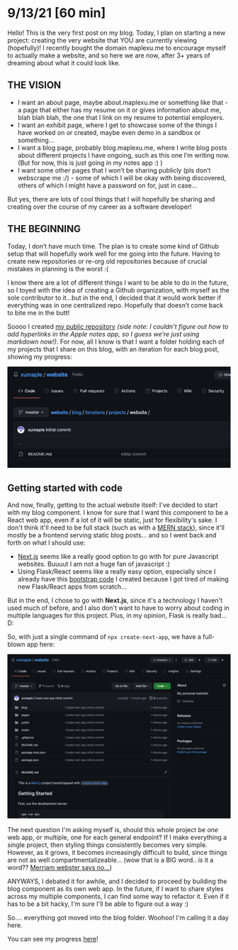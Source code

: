 
# 9/13/21 \[60 min]

Hello! This is the very first post on my blog. Today, I plan on starting a new project: creating the very website that YOU are currently viewing (hopefully)! I recently bought the domain maplexu.me to encourage myself to actually make a website, and so here we are now, after 3+ years of dreaming about what it could look like.

## THE VISION

- I want an about page, maybe about.maplexu.me or something like that - a page that either has my resume on it or gives information about me, blah blah blah, the one that I link on my resume to potential employers.
- I want an exhibit page, where I get to showcase some of the things I have worked on or created, maybe even demo in a sandbox or something…
- I want a blog page, probably blog.maplexu.me, where I write blog posts about different projects I have ongoing, such as this one I’m writing now. (But for now, this is just going in my notes app :) )
- I want some other pages that I won’t be sharing publicly (pls don’t webscrape me :/) - some of which I will be okay with being discovered, others of which I might have a password on for, just in case…

But yes, there are lots of cool things that I will hopefully be sharing and creating over the course of my career as a software developer!

## THE BEGINNING

Today, I don’t have much time. The plan is to create some kind of Github setup that will hopefully work well for me going into the future. Having to create new repositories or re-org old repositories because of crucial mistakes in planning is the worst :(

I know there are a lot of different things I want to be able to do in the future, so I toyed with the idea of creating a Github organization, with myself as the sole contributor to it…but in the end, I decided that it would work better if everything was in one centralized repo. Hopefully that doesn’t come back to bite me in the butt!

Soooo I created [my public repository](https://github.com/xumaple/website) *(side note: I couldn’t figure out how to add hyperlinks in the Apple notes app, so I guess we’re just using markdown now!)*. For now, all I know is that I want a folder holding each of my projects that I share on this blog, with an iteration for each blog post, showing my progress:

![new repository](pictures/20210913-1.png)

## Getting started with code

And now, finally, getting to the actual website itself: I've decided to start with my blog component. I know for sure that I want this component to be a React web app, even if a lot of it will be static, just for flexibility's sake. I don't think it'll need to be full stack (such as with a [MERN stack](https://www.kenzie.academy/blog/mean-vs-mern-vs-mevn-stacks-whats-the-difference/)), since it'll mostly be a frontend serving static blog posts... and so I went back and forth on what I should use:

- [Next.js](nextjs.org) seems like a really good option to go with for pure Javascript websites. Buuuut I am not a huge fan of javascript :)
- Using Flask/React seems like a really easy option, especially since I already have this [bootstrap code](https://github.com/xumaple/create-web-app) I created because I got tired of making new Flask/React apps from scratch...

But in the end, I chose to go with **Next.js**, since it's a technology I haven't used much of before, and I also don't want to have to worry about coding in multiple languages for this project. Plus, in my opinion, Flask is really bad... D:

So, with just a single command of ```npx create-next-app```, we have a full-blown app here:

![next app](pictures/20210913-2.png)

The next question I'm asking myself is, should this whole project be *one* web app, or multiple, one for each general endpoint? If I make everything a single project, then styling things consistently becomes very simple. However, as it grows, it becomes increasingly difficult to build, since things are not as well compartmentalizeable... (wow that is a BIG word.. *is* it a word?? [Merriam webster says no...](https://www.merriam-webster.com/dictionary/compartmentalizeable))

ANYWAYS, I debated it for awhile, and I decided to proceed by building the blog component as its own web app. In the future, if I want to share styles across my multiple components, I can find some way to refactor it. Even if it has to be a bit hacky, I'm sure I'll be able to figure out a way :)

So.... everything got moved into the blog folder. Woohoo! I'm calling it a day here.

You can see my progress [here](https://github.com/xumaple/website/tree/75edb00cc49c198a7263e7c0c42d0f8dd01121d5)!